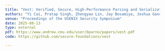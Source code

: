 ```yaml
---
title: "Vest: Verified, Secure, High-Performance Parsing and Serialization for Rust"
authors: "Yi Cai, Pratap Singh, Zhengyao Lin, Jay Bosamiya, Joshua Gancher, Milijana Surbatovich, and Bryan Parno"
venue: "Proceedings of the USENIX Security Symposium"
date: 2025-08-13
type: external 
pdf: https://www.andrew.cmu.edu/user/bparno/papers/vest.pdf
code: https://github.com/secure-foundations/vest

---
```

